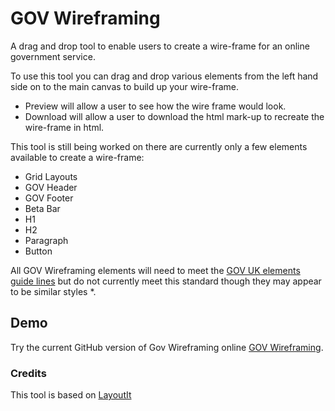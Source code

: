 # GOV Wireframing

A drag and drop tool to enable users to create a wire-frame for an online government service.

To use this tool you can drag and drop various elements from the left hand side on to the main canvas to build up your wire-frame.
* Preview will allow a user to see how the wire frame would look.
* Download will allow a user to download the html mark-up to recreate the wire-frame in html.

This tool is still being worked on there are currently only a few elements available to create a wire-frame:

* Grid Layouts
* GOV Header
* GOV Footer
* Beta Bar
* H1
* H2
* Paragraph
* Button

All GOV Wireframing elements will need to meet the [GOV UK elements guide lines](http://govuk-elements.herokuapp.com/) but do not currently meet this standard though they may appear to be similar styles *.

## Demo

Try the current GitHub version of Gov Wireframing online [GOV Wireframing](http://vivrichards600.github.io/gov-wireframing/).
 
### Credits

This tool is based on [LayoutIt](http://www.layoutit.com/)